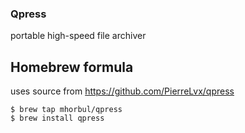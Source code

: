 ### Qpress 
portable high-speed file archiver

## Homebrew formula 

uses source from https://github.com/PierreLvx/qpress

```
$ brew tap mhorbul/qpress
$ brew install qpress
````
